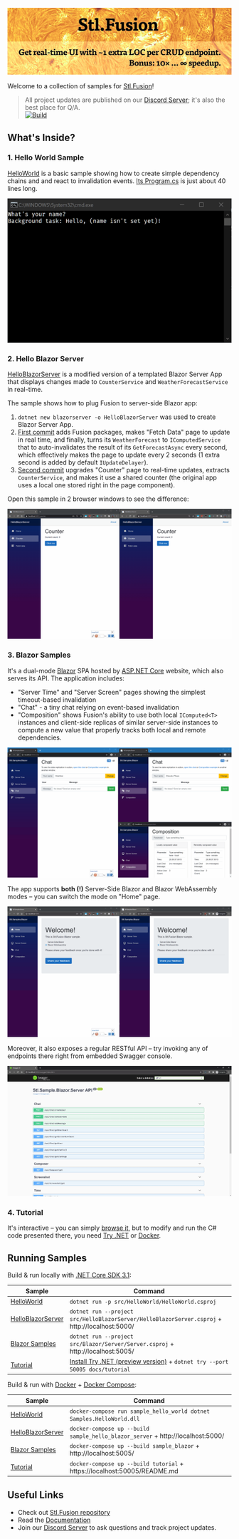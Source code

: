 ![](docs/img/Banner.jpg)

Welcome to a collection of samples for [Stl.Fusion](https://github.com/servicetitan/Stl.Fusion)!

> All project updates are published on our [Discord Server](https://discord.gg/EKEwv6d); it's also the best place for Q/A.\
> [![Build](https://github.com/servicetitan/Stl.Fusion.Samples/workflows/Build/badge.svg)](https://github.com/servicetitan/Stl.Extras/actions?query=workflow%3A%22Build%22)

## What's Inside?

### 1. Hello World Sample

[HelloWorld](src/HelloWorld) is a basic sample showing how to create
simple dependency chains and and react to invalidation events. 
[Its Program.cs](src/HelloWorld/Program.cs) is just about 40 lines long.

![](docs/img/Samples-HelloWorld.gif)

### 2. Hello Blazor Server

[HelloBlazorServer](src/HelloBlazorServer) is a modified version of a
templated Blazor Server App that displays changes made to `CounterService` 
and `WeatherForecastService` in real-time.

The sample shows how to plug Fusion to server-side Blazor app:
1.  `dotnet new blazorserver -o HelloBlazorServer` was used to create Blazor Server App.
2.  [First commit](https://github.com/servicetitan/Stl.Fusion.Samples/commit/334423ab42aa41b5c92dbab61472cda8ef9dab00) 
    adds Fusion packages, makes "Fetch Data" page to update in real time, 
    and finally, turns its `WeatherForecast` to `IComputedService`
    that to auto-invalidates the result of its `GetForecastAsync` every second,
    which effectively makes the page to update every 2 seconds 
    (1 extra second is added by default `IUpdateDelayer`).
3.  [Second commit](https://github.com/servicetitan/Stl.Fusion.Samples/commit/4eed9413a9bb383ef827b0570e1d5bacff6d942c) 
    upgrades "Counter" page to real-time updates, extracts `CounterService`,
    and makes it use a shared counter (the original app uses a local one
    stored right in the page component).

Open this sample in 2 browser windows to see the difference:

![](docs/img/Samples-HelloBlazorServer.gif)

### 3. Blazor Samples

It's a dual-mode [Blazor](https://docs.microsoft.com/en-us/aspnet/core/blazor/hosting-models?view=aspnetcore-3.1) SPA hosted by
[ASP.NET Core](https://dotnet.microsoft.com/apps/aspnet) website,
which also serves its API. The application includes:
* "Server Time" and "Server Screen" pages showing the simplest timeout-based invalidation
* "Chat" - a tiny chat relying on event-based invalidation
* "Composition" shows Fusion's ability to use both  local `IComputed<T>` instances 
  and client-side replicas of similar server-side instances to compute a new value
  that properly tracks both local and remote dependencies.

![](docs/img/Samples-Blazor.gif)

The app supports **both (!)** Server-Side Blazor and Blazor WebAssembly modes &ndash;
you can switch the mode on "Home" page.

![](docs/img/Samples-Blazor-DualMode.gif)

Moreover, it also exposes a regular RESTful API &ndash;
try invoking any of endpoints there right from embedded Swagger console.

![](docs/img/SwaggerDoc.jpg)

### 4. Tutorial

It's interactive &ndash; you can simply [browse it](docs/tutorial/README.md), but to
modify and run the C# code presented there, you need
[Try .NET](https://github.com/dotnet/try/blob/master/DotNetTryLocal.md)
or [Docker](https://www.docker.com/).

## Running Samples

Build & run locally with [.NET Core SDK 3.1](https://dotnet.microsoft.com/download):

| Sample | Command |
|-|-|
| [HelloWorld](src/HelloWorld) | `dotnet run -p src/HelloWorld/HelloWorld.csproj` |
| [HelloBlazorServer](src/HelloBlazorServer) |  `dotnet run --project src/HelloBlazorServer/HelloBlazorServer.csproj` + http://localhost:5000/ |
| [Blazor Samples](src/Blazor) |  `dotnet run --project src/Blazor/Server/Server.csproj` + http://localhost:5005/ |
| [Tutorial](docs/tutorial/README.md) | [Install Try .NET (preview version)](https://github.com/dotnet/try/blob/master/DotNetTryLocal.md) + `dotnet try --port 50005 docs/tutorial` |

Build & run with [Docker](https://docs.docker.com/get-docker/) + 
[Docker Compose](https://docs.docker.com/compose/install/):

| Sample | Command |
|-|-|
| [HelloWorld](src/HelloWorld) | `docker-compose run sample_hello_world dotnet Samples.HelloWorld.dll` |
| [HelloBlazorServer](src/HelloBlazorServer) | `docker-compose up --build sample_hello_blazor_server` + http://localhost:5000/ |
| [Blazor Samples](src/Blazor) | `docker-compose up --build sample_blazor` + http://localhost:5005/ |
| [Tutorial](docs/tutorial/README.md) | `docker-compose up --build tutorial` + https://localhost:50005/README.md |


## Useful Links

* Check out [Stl.Fusion repository](https://github.com/servicetitan/Stl.Fusion) 
* Read the [Documentation](https://github.com/servicetitan/Stl.Fusion/blob/master/docs/README.md)
* Join our [Discord Server](https://discord.gg/EKEwv6d) to ask questions and track project updates.
